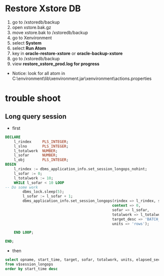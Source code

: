 # Restore Xstore DB
1. go to /xstoredb/backup
2. open xstore.bak.gz
3. move xstore.bak to /xstoredb/backup
4. go to Xenvironment
5. select **System**
6. select **Run Atom**
7. key in **oracle-restore-xstore** or **oracle-backup-xstore**
8. go to /xstoredb/backup
9. view **restore_xstore_prod.log for progress**
- Notice: look for all atom in C:\environment\lib\xenvironment.jar\xenvironment\actions.properties
# trouble shoot
## Long query session
- first
```sql
DECLARE
    l_rindex     PLS_INTEGER;
    l_slno       PLS_INTEGER;
    l_totalwork  NUMBER;
    l_sofar      NUMBER;
    l_obj        PLS_INTEGER;
BEGIN
    l_rindex := dbms_application_info.set_session_longops_nohint;
    l_sofar := 0;
    l_totalwork := 10;
    WHILE l_sofar < 10 LOOP
-- Do some work
        dbms_lock.sleep(5);
        l_sofar := l_sofar + 1;
        dbms_application_info.set_session_longops(rindex => l_rindex, slno => l_slno, op_name => 'BATCH_LOAD', target => l_obj,
                                                 context => 0,
                                                 sofar => l_sofar,
                                                 totalwork => l_totalwork,
                                                 target_desc => 'BATCH_LOAD_TABLE',
                                                 units => 'rows');

    END LOOP;

END;
```
- then
```sql
select opname, start_time, target, sofar, totalwork, units, elapsed_seconds, message
from v$session_longops
order by start_time desc
```


